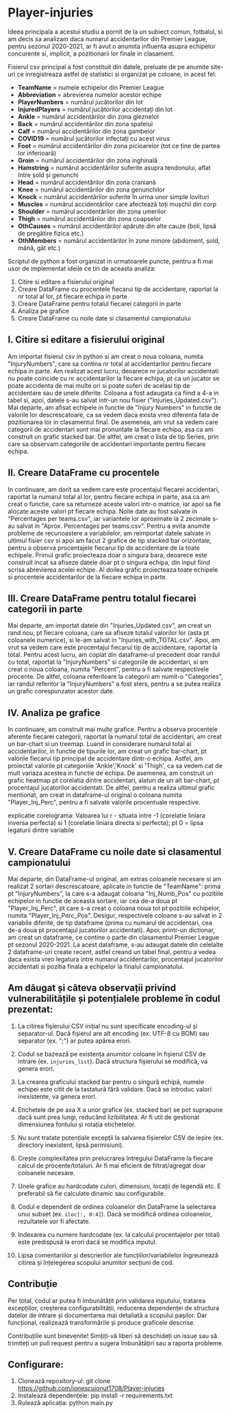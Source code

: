 # Player-injuries

Ideea principala a acestui studiu a pornit de la un subiect comun, fotbalul, si am decis sa analizam daca numarul accidentarilor din Premier League, pentru sezonul 2020-2021, ar fi avut o anumita influenta asupra echipelor concurente si, implicit, a pozitionarii lor finale in clasament.

Fisierul csv principal a fost constituit din datele, preluate de pe anumite site-uri ce inregistreaza astfel de statistici si organizat pe coloane, in acest fel:

- **TeamName** = numele echipelor din Premier League
- **Abbreviation** = abrevierea numelor acestor echipe
- **PlayerNumbers** = numărul jucătorilor din lot
- **InjuredPlayers** = numărul jucătorilor accidentați din lot
- **Ankle** = numărul accidentărilor din zona gleznelor
- **Back** = numărul accidentărilor din zona spatelui
- **Calf** = numărul accidentărilor din zona gambelor
- **COVID19** = numărul jucătorilor infectați cu acest virus
- **Foot** = numărul accidentărilor din zona picioarelor (tot ce ține de partea lor inferioară)
- **Groin** = numărul accidentărilor din zona inghinală
- **Hamstring** = numărul accidentărilor suferite asupra tendonului, aflat între șold și genunchi
- **Head** = numărul accidentărilor din zona craniană
- **Knee** = numărul accidentărilor din zona genunchilor
- **Knock** = numărul accidentărilor suferite în urma unor simple lovituri
- **Muscles** = numărul accidentărilor care afectează toți mușchii din corp
- **Shoulder** = numărul accidentărilor din zona umerilor
- **Thigh** = numărul accidentărilor din zona coapselor
- **OthCauses** = numărul accidentărilor apărute din alte cauze (boli, lipsă de pregătire fizica etc.)
- **OthMembers** = numărul accidentărilor în zone minore (abdoment, șold, mână, gât etc.)

Scriptul de python a fost organizat in urmatoarele puncte, pentru a fi mai usor de implementat ideile ce tin de aceasta analiza:

1. Citire si editare a fisierului original
2. Creare DataFrame cu procentele fiecarui tip de accidentare, raportat la nr total al lor, pt fiecare echipa in parte
3. Creare DataFrame pentru totalul fiecarei categorii in parte
4. Analiza pe grafice
5. Creare DataFrame cu noile date si clasamentul campionatului

## I. Citire si editare a fisierului original

Am importat fisierul csv in python si am creat o noua coloana, numita "InjuryNumbers", care sa contina nr total al accidentarilor pentru fiecare echipa in parte. Am realizat acest lucru, deoarece nr jucatorilor accidentati nu poate coincide cu nr accidentarilor la fiecare echipa, pt ca un jucator se poate accidenta de mai multe ori si poate suferi de acelasi tip de accidentare sau de unele diferite. Coloana a fost adaugata ca fiind a 4-a in tabel si, apoi, datele s-au salvat intr-un nou fisier ("Injuries_Updated.csv"). Mai departe, am afisat echipele in functie de "Injury Numbers" in functie de valorile lor descrescatoare, ca sa vedem daca exista vreo diferenta fata de pozitionarea lor in clasamentul final. De asemenea, am vrut sa vedem care categorii de accidentari sunt mai pronuntate la fiecare echipa, asa ca am construit un grafic stacked bar. De altfel, am creat o lista de tip Series, prin care sa observam categoriile de accidentari importante pentru fiecare echipa.

## II. Creare DataFrame cu procentele

In continuare, am dorit sa vedem care este procentajul fiecarei accidentari, raportat la numarul total al lor, pentru fiecare echipa in parte, asa ca am creat o functie, care sa returneze aceste valori intr-o matrice, iar apoi sa fie alocate aceste valori pt fiecare echipa. Noile date au fost salvate in "Percentages per teams.csv", iar variantele lor aproximate la 2 zecimale s-au salvat in "Aprox. Percentages per teams.csv". Pentru a evita anumite probleme de recunoastere a variabilelor, am reimportat datele salvate in ultimul fisier csv si apoi am facut 2 grafice de tip stacked bar orizontale, pentru a observa procentajele fiecarui tip de accidentare de la toate echipele. Primul grafic proiecteaza doar o singura bara, deoarece este construit incat sa afiseze datele doar pt o singura echipa, din input fiind scrisa abrevierea acelei echipe. Al doilea grafic proiecteaza toate echipele si procentele accidentarilor de la fiecare echipa in parte.

## III. Creare DataFrame pentru totalul fiecarei categorii in parte

Mai departe, am importat datele din "Injuries_Updated.csv", am creat un rand nou, pt fiecare coloana, care sa afiseze totalul valorilor lor (asta pt coloanele numerice), si le-am salvat in "Injuries_with_TOTAL.csv". Apoi, am vrut sa vedem care este procentajul fiecarui tip de accidentare, raportat la total. Pentru acest lucru, am copiat din dataframe-ul precedent doar randul cu total, raportat la "InjuryNumbers" si categoriile de accidentari, si am creat o noua coloana, numita "Percent", pentru a fi salvate respectivele procente. De altfel, coloana referitoare la categorii am numit-o "Categories", iar randul referitor la "InjuryNumbers" a fost sters, pentru a se putea realiza un grafic corespunzator acestor date.

## IV. Analiza pe grafice

In continuare, am construit mai multe grafice. Pentru a observa procentele aferente fiecarei categorii, raportat la numarul total de accidentari, am creat un bar-chart si un treemap. Luand in considerare numarul total al accidentarilor, in functie de tipurile lor, am creat un grafic bar-chart, pt valorile fiecarui tip principal de accidentare dintr-o echipa. Astfel, am proiectat valorile pt categoriile 'Ankle','Knock' si 'Thigh', ca sa vedem cat de mult variaza acestea in functie de echipa. De asemenea, am construit un grafic heatmap pt corelatia dintre accidentari, alaturi de un alt bar-chart, pt procentajul jucatorilor accidentati. De altfel, pentru a realiza ultimul grafic mentionat, am creat in dataframe-ul original o coloana numita "Player_Inj_Perc", pentru a fi salvate valorile procentuale respective.

explicatie corelograma: Valoarea lui r - situata intre -1 (corelatie liniara inversa perfecta) si 1 (corelatie liniara directa si perfecta); 
pt 0 = lipsa legaturii dintre variabile

## V. Creare DataFrame cu noile date si clasamentul campionatului

Mai departe, din DataFrame-ul original, am extras coloanele necesare si am realizat 2 sortari descrescatoare, aplicate in functie de "TeamName": prima pt "InjuryNumbers", la care s-a adaugat coloana "Inj_Numb_Pos" cu pozitiile echipelor in functie de aceasta sortare, iar cea de-a doua pt "Player_Inj_Perc", pt care s-a creat o coloana noua tot pt pozitiile echipelor, numita "Player_Inj_Perc_Pos". Desigur, respectivele coloane s-au salvat in 2 variabile diferite, de tip dataframe (prima cu numarul de accidentari, cea de-a doua pt procentajul jucatorilor accidentati). Apoi, printr-un dictionar, am creat un dataframe, ce contine o parte din clasamentul Premier League pt sezonul 2020-2021. La acest dataframe, s-au adaugat datele din celelalte 2 dataframe-uri create recent, astfel creand un tabel final, pentru a vedea daca exista vreo legatura intre numarul accidentarilor, procentajul jucatorilor accidentati si pozitia finala a echipelor la finalul campionatului.

## Am dăugat și câteva observații privind vulnerabilitățile și potențialele probleme în codul prezentat:

1. La citirea fișierului CSV inițial nu sunt specificate encoding-ul și separator-ul. Dacă fișierul are alt encoding (ex. UTF-8 cu BOM) sau separator (ex. ";") ar putea apărea erori.

2. Codul se bazează pe existența anumitor coloane în fișierul CSV de intrare (ex. `injuries_list`). Dacă structura fișierului se modifică, va genera erori.

3. La crearea graficului stacked bar pentru o singură echipă, numele echipei este citit de la tastatură fără validare. Dacă se introduc valori inexistente, va genera erori.

4. Etichetele de pe axa X a unor grafice (ex. stacked bar) se pot suprapune dacă sunt prea lungi, reducând lizibilitatea. Ar fi util de gestionat dimensiunea fontului și rotația etichetelor.

5. Nu sunt tratate potențiale excepții la salvarea fișierelor CSV de ieșire (ex. directory inexistent, lipsă permisiuni).

6. Crește complexitatea prin prelucrarea întregului DataFrame la fiecare calcul de procente/totaluri. Ar fi mai eficient de filtrat/agregat doar coloanele necesare.

7. Unele grafice au hardcodate culori, dimensiuni, locații de legendă etc. E preferabil să fie calculate dinamic sau configurabile.

8. Codul e dependent de ordinea coloanelor din DataFrame la selectarea unui subset (ex. `iloc[:, 0:4]`). Dacă se modifică ordinea coloanelor, rezultatele vor fi afectate.

9. Indexarea cu numere hardcodate (ex. la calculul procentajelor per total) este predispusă la erori dacă se modifica inputul.

10. Lipsa comentariilor și descrierilor ale funcțiilor/variabilelor îngreunează citirea și înțelegerea scopului anumitor secțiuni de cod.

## Contribuție

Per total, codul ar putea fi îmbunătățit prin validarea inputului, tratarea excepțiilor, creșterea configurabilității, reducerea dependenței de structura datelor de intrare și documentarea mai detaliată a scopului pașilor. Dar funcțional, realizează transformările și produce graficele descrise.

Contribuțiile sunt binevenite! Simțiți-vă liberi să deschideți un issue sau să trimiteți un pull request pentru a sugera îmbunătățiri sau a raporta probleme.


## Configurare:
1. Clonează repository-ul:
	git clone https://github.com/ionescuionut1708/Player-injuries
2. Instalează dependențele:
	pip install -r requirements.txt
3. Rulează aplicația:
	python main.py
